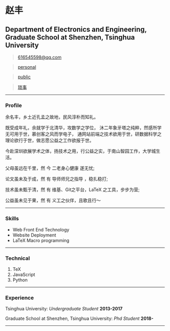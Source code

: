 # 赵丰
## Department of Electronics and Engineering, Graduate School at Shenzhen, Tsinghua University

> [616545598@qq.com](mailto:616545598@qq.com) 


> [personal](personal/index.html)

> [public](public/index.html)

> [琐事](detail/index.html)

------

### Profile

余名丰，乡土近孔孟之故地，民风淳朴而知礼。

既受成年礼，余就学于北清华，攻数学之学位，
沐二年象牙塔之纯粹，然感所学无可用于世，慕创客之风而学电子，
通网站前端之技术欲用于世，研数据科学之理论欲行于世，做志愿公益之工作欲报于世。

今赴深圳欲展学术之体，扬技术之用，行公益之实，于南山智园工作，大学城生活。

父母虽远在千里，然 今 二老身心健康   遂无忧;

<!--岁月虽夺我青春，然 遇 花信年华之仙女 遂无愁;-->

论文虽未及于成，然 有 导师师兄之指导 ，稳扎稳打;

技术虽未甄于清，然 有 维基、Git之平台，LaTeX 之工具，步步为营;

公益虽未见于果，然 有 义工之伙伴，且歌且行～

------

### Skills

* Web Front End Technology
* Website Deployment
* LaTeX Macro programming

-------

### Technical

1. TeX
1. JavaScript
1. Python

------

### Experience

Tsinghua University: *Undergraduate Student*
__2013-2017__

Graduate School at Shenzhen, Tsinghua University: *Phd Student*
__2018-__
  
  
------

